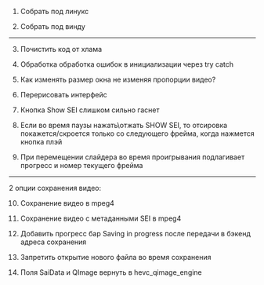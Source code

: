 1. Собрать под линукс

2. Собрать под винду
--------------------

3. Почистить код от хлама

4. Обработка обработка ошибок в инициализации через try catch

5. Как изменять размер окна не изменяя пропорции видео?

6. Перерисовать интерфейс

7. Кнопка Show SEI слишком сильно гаснет

8. Если во время паузы нажать\отжать SHOW SEI, то отсировка покажется/скроется только со следующего фрейма, когда нажмется кнопка плэй 

9.  При перемещении слайдера во время проигрывания подлагивает прогресс и номер текущего фрейма
--------------------
    
2 опции сохранения видео:

10. Сохранение видео в mpeg4

11. Сохранение видео с метаданными SEI в mpeg4

12. Добавить прогресс бар Saving in progress после передачи в бэкенд адреса сохранения

13. Запретить открытие нового файла во время сохранения

14. Поля SaiData и QImage вернуть в hevc_qimage_engine


